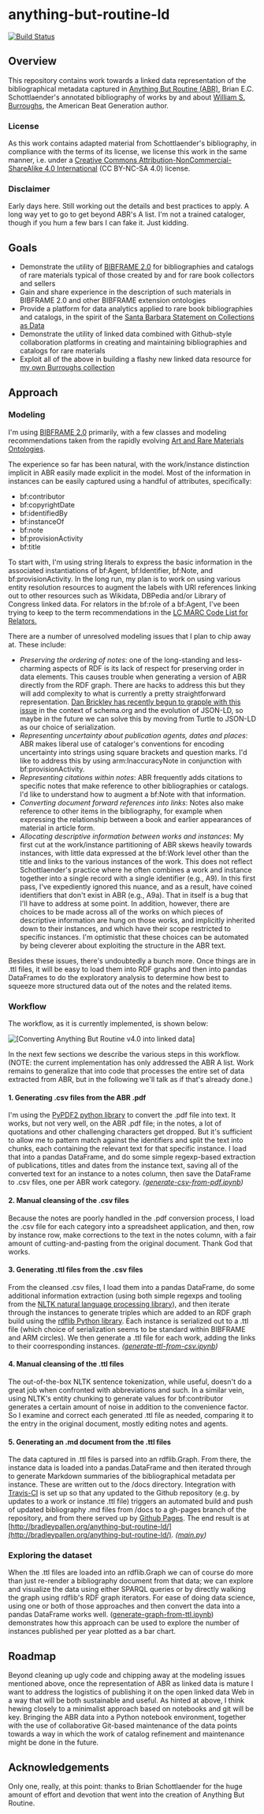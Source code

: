 # anything-but-routine-ld

[![Build Status](https://travis-ci.org/bradleypallen/anything-but-routine-ld.svg?branch=master)](https://travis-ci.org/bradleypallen/anything-but-routine-ld)

## Overview

This repository contains work towards a linked data representation of
the bibliographical metadata captured in [Anything But Routine (ABR)](http://escholarship.org/uc/item/0xj4d6bm),
Brian E.C. Schottlaender's annotated bibliography of works by and about [William S. Burroughs](https://en.wikipedia.org/wiki/William_S._Burroughs), the American Beat Generation
author.

### License

As this work contains adapted material from Schottlaender's
bibliography, in compliance with the terms of its license, we license
this work in the same manner, i.e. under a [Creative Commons
Attribution-NonCommercial-ShareAlike 4.0
International](https://creativecommons.org/licenses/by-nc-sa/4.0/legalcode)
(CC BY-NC-SA 4.0) license.

### Disclaimer

Early days here. Still working out the details and best practices to apply. A long way yet to go to get beyond ABR's A list. I'm not a trained cataloger, though if you hum a few bars I can fake it. Just kidding.

## Goals

- Demonstrate the utility of [BIBFRAME 2.0](http://www.loc.gov/bibframe/docs/index.html) for bibliographies and catalogs of rare materials typical of those created by and for rare book collectors and sellers
- Gain and share experience in the description of such materials in BIBFRAME 2.0 and other BIBFRAME extension ontologies
- Provide a platform for data analytics applied to rare book bibliographies and catalogs, in the spirit of the [Santa Barbara Statement on Collections as Data](https://collectionsasdata.github.io/statement/)
- Demonstrate the utility of linked data combined with Github-style collaboration platforms in creating and maintaining bibliographies and catalogs for rare materials
- Exploit all of the above in building a flashy new linked data resource for [my own Burroughs collection](http://bradleypallen.org/wsb-catalog)

## Approach

### Modeling

I'm using [BIBFRAME 2.0](http://www.loc.gov/bibframe/docs/index.html) primarily, with a few classes and modeling recommendations taken from the rapidly evolving [Art and Rare Materials Ontologies](https://github.com/LD4P/arm).

The experience so far has been natural, with the work/instance distinction implicit in ABR easily made explicit in the model. Most of the information in instances can be easily captured using a handful of attributes, specifically:

- bf:contributor
- bf:copyrightDate
- bf:identifiedBy
- bf:instanceOf
- bf:note
- bf:provisionActivity
- bf:title

To start with, I'm using string literals to express the basic information in the associated instantiations of bf:Agent, bf:Identifier, bf:Note, and bf:provisionActivity. In the long run, my plan is to work on using various entity resolution resources to augment the labels with URI references linking out to other resources such as Wikidata, DBPedia and/or Library of Congress linked data. For relators in the bf:role of a bf:Agent, I've been trying to keep to the term recommendations in the [LC MARC Code List for Relators.](http://www.loc.gov/marc/relators/relaterm.html)

There are a number of unresolved modeling issues that I plan to chip away at. These include:

- _Preserving the ordering of notes_: one of the long-standing and less-charming aspects of RDF is its lack of respect for preserving order in data elements. This causes trouble when generating a version of ABR directly from the RDF graph. There are hacks to address this but they will add complexity to what is currently a pretty straightforward representation. [Dan Brickley has recently begun to grapple with this issue](https://github.com/schemaorg/schemaorg/issues/1910) in the context of schema.org and the evolution of JSON-LD, so maybe in the future we can solve this by moving from Turtle to JSON-LD as our choice of serialization.
- _Representing uncertainty about publication agents, dates and places_: ABR makes liberal use of cataloger's conventions for encoding uncertainty into strings using square brackets and question marks. I'd like to address this by using arm:InaccuracyNote in conjunction with bf:provisionActivity.
- _Representing citations within notes_: ABR frequently adds citations to specific notes that make reference to other bibliographies or catalogs. I'd like to understand how to augment a bf:Note with that information.
- _Converting document forward references into links_: Notes also make reference to other items in the bibliography, for example when expressing the relationship between a book and earlier appearances of material in article form.
- _Allocating descriptive information between works and instances_: My first cut at the work/instance partitioning of ABR skews heavily towards instances, with little data expressed at the bf:Work level other than the title and links to the various instances of the work. This does not reflect Schottlaender's practice where he often combines a work and instance together into a single record with a single identifier (e.g., A9). In this first pass, I've expediently ignored this nuance, and as a result, have coined identifiers that don't exist in ABR (e.g., A9a). That in itself is a bug that I'll have to address at some point. In addition, however, there are choices to be made across all of the works on which pieces of descriptive information are hung on those works, and implicitly inherited down to their instances, and which have their scope restricted to specific instances. I'm optimistic that these choices can be automated by being cleverer about exploiting the structure in the ABR text.

Besides these issues, there's undoubtedly a bunch more. Once things are in .ttl files, it will be easy to load them into RDF graphs and then into pandas DataFrames to do the exploratory analysis to determine how best to squeeze more structured data out of the notes and the related items.

### Workflow

The workflow, as it is currently implemented, is shown below:

![[Converting Anything But Routine v4.0 into linked data]](workflow.png)

In the next few sections we describe the various steps in this workflow. (NOTE: the current implementation has only addressed the ABR A list. Work remains to generalize that into code that processes the entire set of data extracted from ABR, but in the following we'll talk as if that's already done.)

#### 1. Generating .csv files from the ABR .pdf

I'm using the [PyPDF2 python library](http://mstamy2.github.io/PyPDF2/) to convert the .pdf file into text. It works, but not very well, on the ABR .pdf file; in the notes, a lot of quotations and other challenging characters get dropped. But it's sufficient to allow me to pattern match against the identifiers and split the text into chunks, each containing the relevant text for that specific instance. I load that into a pandas DataFrame, and do some simple regexp-based extraction of publications, titles and dates from the instance text, saving all of the converted text for an instance to a notes column, then save the DataFrame to .csv files, one per ABR work category. _([generate-csv-from-pdf.ipynb](https://github.com/bradleypallen/anything-but-routine-ld/blob/master/generate-csv-from-pdf.ipynb))_


#### 2. Manual cleansing of the .csv files

Because the notes are poorly handled in the .pdf conversion process, I load the .csv file for each category into a spreadsheet application, and then, row by instance row, make corrections to the text in the notes column, with a fair amount of cutting-and-pasting from the original document. Thank God that works.

#### 3. Generating .ttl files from the .csv files

From the cleansed .csv files, I load them into a pandas DataFrame, do some additional information extraction (using both simple regexps and tooling from the [NLTK natural language processing library](http://www.nltk.org/index.html)), and then iterate through the instances to generate triples which are added to an RDF graph build using the [rdflib Python library](http://rdflib.readthedocs.io/en/stable/). Each instance is serialized out to a .ttl file (which choice of serialization seems to be standard within BIBFRAME and ARM circles). We then generate a .ttl file for each work, adding the links to their coorresponding instances.
_([generate-ttl-from-csv.ipynb](https://github.com/bradleypallen/anything-but-routine-ld/blob/master/generate-ttl-from-csv.ipynb))_

#### 4. Manual cleansing of the .ttl files

The out-of-the-box NLTK sentence tokenization, while useful, doesn't do a great job when confronted with abbreviations and such. In a similar vein, using NLTK's entity chunking to generate values for bf:contributor generates a certain amount of noise in addition to the convenience factor. So I examine and correct each generated .ttl file as needed, comparing it to the entry in the original document, mostly editing notes and agents.

#### 5. Generating an .md document from the .ttl files

The data captured in .ttl files is parsed into an rdflib.Graph. From there, the instance data is loaded into a pandas.DataFrame and then iterated through to generate Markdown summaries of the bibliographical metadata per instance. These are written out to the /docs directory. Integration with [Travis-CI](https://travis-ci.org) is set up so that any updated to the Github repository (e.g. by updates to a work or instance .ttl file) triggers an automated build and push of updated bibliography .md files from /docs to a gh-pages branch of the repository, and from there served up by [Github Pages](https://pages.github.com). The end result is at [http://bradleypallen.org/anything-but-routine-ld/](http://bradleypallen.org/anything-but-routine-ld/). _([main.py](https://github.com/bradleypallen/anything-but-routine-ld/blob/master/main.py))_

### Exploring the dataset

When the .ttl files are loaded into an rdflib.Graph we can of course do more than just re-render a bibliography document from that data; we can explore and visualize the data using either SPARQL queries or by directly walking the graph using rdflib's RDF graph iterators. For ease of doing data science, using one or both of those approaches and then convert the data into a pandas DataFrame works well.
([generate-graph-from-ttl.ipynb](https://github.com/bradleypallen/anything-but-routine-ld/blob/master/generate-graph-from-ttl.ipynb)) demonstrates how this approach can be used to explore the number of instances published per year plotted as a bar chart.

## Roadmap

Beyond cleaning up ugly code and chipping away at the modeling issues mentioned above, once the representation of ABR as linked data is mature I want to address the logistics of publishing it on the open linked data Web in a way that will be both sustainable and useful. As hinted at above, I think hewing closely to a minimalist approach based on notebooks and git will be key. Bringing the ABR data into a Python notebook environment, together with the use of collaborative Git-based maintenance of the data points towards a way in which the work of catalog refinement and maintenance might be done in the future.

## Acknowledgements

Only one, really, at this point: thanks to Brian Schottlaender for the huge amount of effort and devotion that went into the creation of Anything But Routine.
